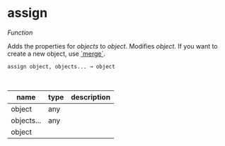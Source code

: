 # assign

_Function_

Adds the properties for _objects_ to _object_. Modifies _object_. If you want to create a new object, use [&#x60;merge&#x60;](#merge).

<pre><code>assign object, objects... &rarr; object</code></pre>
<br>

| name | type | description |
|------|------|-------------|
|object|any||
|objects...|any||
|object|||


